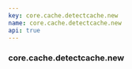 ```yaml
---
key: core.cache.detectcache.new
name: core.cache.detectcache.new
api: true
---
```


### core.cache.detectcache.new
